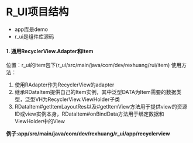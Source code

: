 # R_UI项目结构
- app库是demo
- r_ui是组件库源码
#### 1. 通用RecyclerView.Adapter和Item
位置：r_ui的item包下(r_ui/src/main/java/com/dev/rexhuang/rui/item)
使用方法：
1. 使用RAdapter作为RecyclerView的adapter
2. 继承RDataItem提供自己的Item实例，其中泛型DATA为Item需要的数据类型，泛型VH为RecyclerView.ViewHolder子类
3. RDataItem#getItemLayoutRes以及#getItemView方法用于提供view的资源ID或view实例本身，RDataItem#onBindData方法用于绑定数据和ViewHolder中的View

**例子:app/src/main/java/com/dev/rexhuang/r_ui/app/recyclerview**